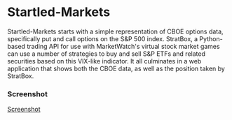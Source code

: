 # Startled-Markets
Startled-Markets starts with a simple representation of CBOE options data, specifically put and call options on the S&P 500 index. StratBox, a Python-based trading API for use with MarketWatch's virtual stock market games can use a number of strategies to buy and sell S&P ETFs and related securities based on this VIX-like indicator. It all culminates in a web application that shows both the CBOE data, as well as the position taken by StratBox.

### Screenshot
[Screenshot](http://i.imgur.com/H0DymjZ.png?1)
